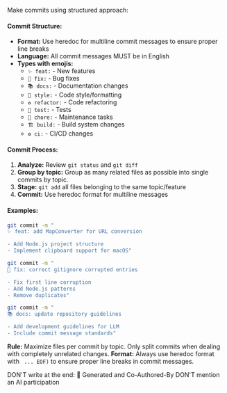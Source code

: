 Make commits using structured approach:

#### **Commit Structure:**
- **Format:** Use heredoc for multiline commit messages to ensure proper line breaks
- **Language:** All commit messages MUST be in English
- **Types with emojis:**
  - `✨ feat:` - New features
  - `🐛 fix:` - Bug fixes
  - `📚 docs:` - Documentation changes
  - `🎨 style:` - Code style/formatting
  - `♻️ refactor:` - Code refactoring
  - `🧪 test:` - Tests
  - `🔧 chore:` - Maintenance tasks
  - `🏗️ build:` - Build system changes
  - `⚙️ ci:` - CI/CD changes

#### **Commit Process:**
1. **Analyze:** Review `git status` and `git diff`
2. **Group by topic:** Group as many related files as possible into single commits by topic.
3. **Stage:** `git add` all files belonging to the same topic/feature
4. **Commit:** Use heredoc format for multiline messages

#### **Examples:**
```bash
git commit -m "
✨ feat: add MapConverter for URL conversion

- Add Node.js project structure
- Implement clipboard support for macOS"

git commit -m "
🐛 fix: correct gitignore corrupted entries

- Fix first line corruption
- Add Node.js patterns
- Remove duplicates"

git commit -m "
📚 docs: update repository guidelines

- Add development guidelines for LLM
- Include commit message standards"
```

**Rule:** Maximize files per commit by topic. Only split commits when dealing with completely unrelated changes.
**Format:** Always use heredoc format with ` ... EOF)` to ensure proper line breaks in commit messages.


DON'T write at the end: 🤖 Generated and Co-Authored-By
DON'T mention an AI participation
